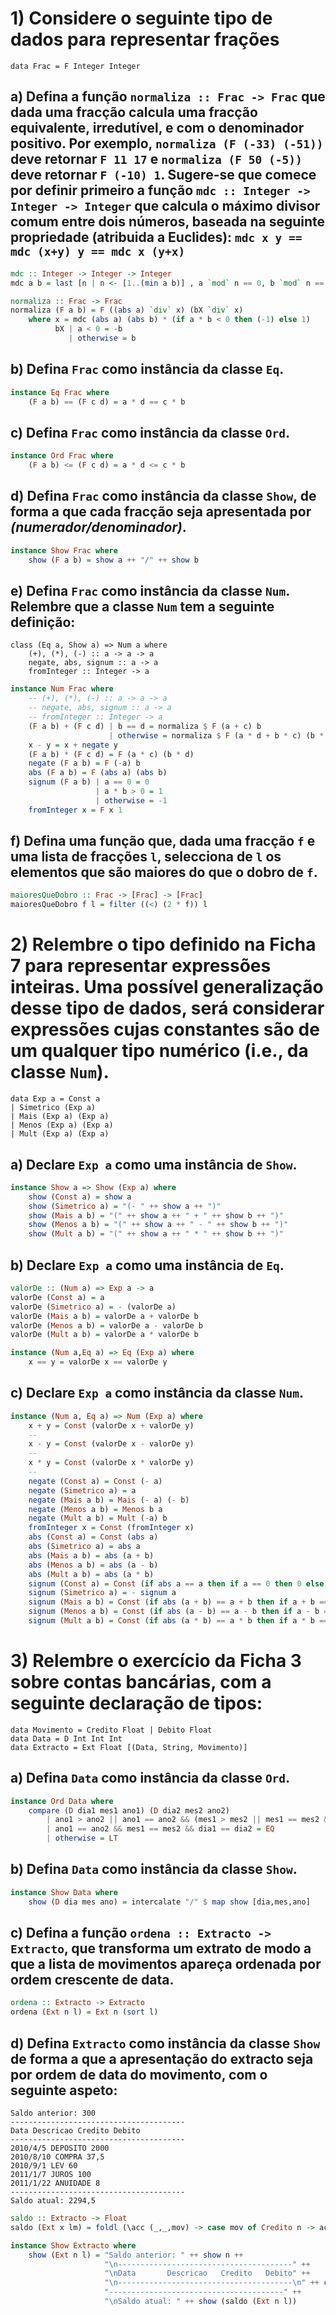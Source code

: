 # 1) Considere o seguinte tipo de dados para representar frações

```
data Frac = F Integer Integer
```

## a) Defina a função `normaliza :: Frac -> Frac` que dada uma fracção calcula uma fracção equivalente, irredutível, e com o denominador positivo. Por exemplo, `normaliza (F (-33) (-51))` deve retornar `F 11 17` e `normaliza (F 50 (-5))` deve retornar `F (-10) 1`. Sugere-se que comece por definir primeiro a função `mdc :: Integer -> Integer -> Integer` que calcula o máximo divisor comum entre dois números, baseada na seguinte propriedade (atribuida a Euclides): `mdc x y == mdc (x+y) y == mdc x (y+x)`

```haskell
mdc :: Integer -> Integer -> Integer
mdc a b = last [n | n <- [1..(min a b)] , a `mod` n == 0, b `mod` n == 0]

normaliza :: Frac -> Frac
normaliza (F a b) = F ((abs a) `div` x) (bX `div` x)
    where x = mdc (abs a) (abs b) * (if a * b < 0 then (-1) else 1)
          bX | a < 0 = -b
             | otherwise = b
```

## b) Defina `Frac` como instância da classe `Eq`.

```haskell
instance Eq Frac where
    (F a b) == (F c d) = a * d == c * b
```

## c) Defina `Frac` como instância da classe `Ord`.

```haskell
instance Ord Frac where
    (F a b) <= (F c d) = a * d <= c * b
```

## d) Defina `Frac` como instância da classe `Show`, de forma a que cada fracção seja apresentada por _(numerador/denominador)_.

```haskell
instance Show Frac where
    show (F a b) = show a ++ "/" ++ show b
```

## e) Defina `Frac` como instância da classe `Num`. Relembre que a classe `Num` tem a seguinte definição:

```
class (Eq a, Show a) => Num a where
    (+), (*), (-) :: a -> a -> a
    negate, abs, signum :: a -> a
    fromInteger :: Integer -> a
```

```haskell
instance Num Frac where
    -- (+), (*), (-) :: a -> a -> a
    -- negate, abs, signum :: a -> a
    -- fromInteger :: Integer -> a
    (F a b) + (F c d) | b == d = normaliza $ F (a + c) b
                      | otherwise = normaliza $ F (a * d + b * c) (b * d)
    x - y = x + negate y
    (F a b) * (F c d) = F (a * c) (b * d)
    negate (F a b) = F (-a) b
    abs (F a b) = F (abs a) (abs b)
    signum (F a b) | a == 0 = 0
                   | a * b > 0 = 1
                   | otherwise = -1
    fromInteger x = F x 1
```

## f) Defina uma função que, dada uma fracção `f` e uma lista de fracções `l`, selecciona de `l` os elementos que são maiores do que o dobro de `f`.

```haskell
maioresQueDobro :: Frac -> [Frac] -> [Frac]
maioresQueDobro f l = filter ((<) (2 * f)) l
```

# 2) Relembre o tipo definido na Ficha 7 para representar expressões inteiras. Uma possível generalização desse tipo de dados, será considerar expressões cujas constantes são de um qualquer tipo numérico (i.e., da classe `Num`).

```
data Exp a = Const a
| Simetrico (Exp a)
| Mais (Exp a) (Exp a)
| Menos (Exp a) (Exp a)
| Mult (Exp a) (Exp a)
```

## a) Declare `Exp a` como uma instância de `Show`.

```haskell
instance Show a => Show (Exp a) where
    show (Const a) = show a
    show (Simetrico a) = "(- " ++ show a ++ ")"
    show (Mais a b) = "(" ++ show a ++ " + " ++ show b ++ ")"
    show (Menos a b) = "(" ++ show a ++ " - " ++ show b ++ ")"
    show (Mult a b) = "(" ++ show a ++ " * " ++ show b ++ ")"
```

## b) Declare `Exp a` como uma instância de `Eq`.

```haskell
valorDe :: (Num a) => Exp a -> a
valorDe (Const a) = a
valorDe (Simetrico a) = - (valorDe a)
valorDe (Mais a b) = valorDe a + valorDe b
valorDe (Menos a b) = valorDe a - valorDe b
valorDe (Mult a b) = valorDe a * valorDe b

instance (Num a,Eq a) => Eq (Exp a) where
    x == y = valorDe x == valorDe y
```

## c) Declare `Exp a` como instância da classe `Num`.

```haskell
instance (Num a, Eq a) => Num (Exp a) where
    x + y = Const (valorDe x + valorDe y)
    --
    x - y = Const (valorDe x - valorDe y)
    --
    x * y = Const (valorDe x * valorDe y)
    --
    negate (Const a) = Const (- a)
    negate (Simetrico a) = a
    negate (Mais a b) = Mais (- a) (- b)
    negate (Menos a b) = Menos b a
    negate (Mult a b) = Mult (-a) b
    fromInteger x = Const (fromInteger x)
    abs (Const a) = Const (abs a)
    abs (Simetrico a) = abs a
    abs (Mais a b) = abs (a + b)
    abs (Menos a b) = abs (a - b)
    abs (Mult a b) = abs (a * b)
    signum (Const a) = Const (if abs a == a then if a == 0 then 0 else 1 else (-1))
    signum (Simetrico a) = - signum a
    signum (Mais a b) = Const (if abs (a + b) == a + b then if a + b == 0 then 0 else 1 else (-1))
    signum (Menos a b) = Const (if abs (a - b) == a - b then if a - b == 0 then 0 else 1 else (-1))
    signum (Mult a b) = Const (if abs (a * b) == a * b then if a * b == 0 then 0 else 1 else (-1))
```

# 3) Relembre o exercício da Ficha 3 sobre contas bancárias, com a seguinte declaração de tipos:

```
data Movimento = Credito Float | Debito Float
data Data = D Int Int Int
data Extracto = Ext Float [(Data, String, Movimento)]
```

## a) Defina `Data` como instância da classe `Ord`.

```haskell
instance Ord Data where
    compare (D dia1 mes1 ano1) (D dia2 mes2 ano2) 
        | ano1 > ano2 || ano1 == ano2 && (mes1 > mes2 || mes1 == mes2 && dia1 > dia2) = GT
        | ano1 == ano2 && mes1 == mes2 && dia1 == dia2 = EQ
        | otherwise = LT
```

## b) Defina `Data` como instância da classe `Show`.

```haskell
instance Show Data where 
    show (D dia mes ano) = intercalate "/" $ map show [dia,mes,ano]
```

## c) Defina a função `ordena :: Extracto -> Extracto`, que transforma um extrato de modo a que a lista de movimentos apareça ordenada por ordem crescente de data.

```haskell
ordena :: Extracto -> Extracto
ordena (Ext n l) = Ext n (sort l)
``` 

## d) Defina `Extracto` como instância da classe `Show` de forma a que a apresentação do extracto seja por ordem de data do movimento, com o seguinte aspeto:

```
Saldo anterior: 300
---------------------------------------
Data Descricao Credito Debito
---------------------------------------
2010/4/5 DEPOSITO 2000
2010/8/10 COMPRA 37,5
2010/9/1 LEV 60
2011/1/7 JUROS 100
2011/1/22 ANUIDADE 8
---------------------------------------
Saldo atual: 2294,5
```

```haskell
saldo :: Extracto -> Float
saldo (Ext x lm) = foldl (\acc (_,_,mov) -> case mov of Credito n -> acc + n; Debito n -> acc - n) x lm

instance Show Extracto where
    show (Ext n l) = "Saldo anterior: " ++ show n ++
                     "\n---------------------------------------" ++
                     "\nData       Descricao   Credito   Debito" ++
                     "\n---------------------------------------\n" ++ concatMap (\(dat,str,_) -> show dat ++ replicate (11 - length (show dat)) ' ' ++ map toUpper str ++ "    \n") l ++
                     "---------------------------------------" ++
                     "\nSaldo atual: " ++ show (saldo (Ext n l))
``` 